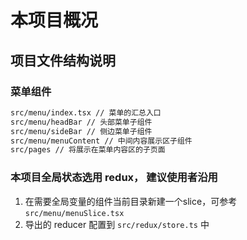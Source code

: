 # 本项目概况

## 项目文件结构说明
### 菜单组件
```markdown
src/menu/index.tsx // 菜单的汇总入口
src/menu/headBar // 头部菜单子组件
src/menu/sideBar // 侧边菜单子组件
src/menu/menuContent // 中间内容展示区子组件
src/pages // 将展示在菜单内容区的子页面
```

### 本项目全局状态选用 redux， 建议使用者沿用
1. 在需要全局变量的组件当前目录新建一个slice，可参考`src/menu/menuSlice.tsx`
2. 导出的 reducer 配置到 `src/redux/store.ts` 中